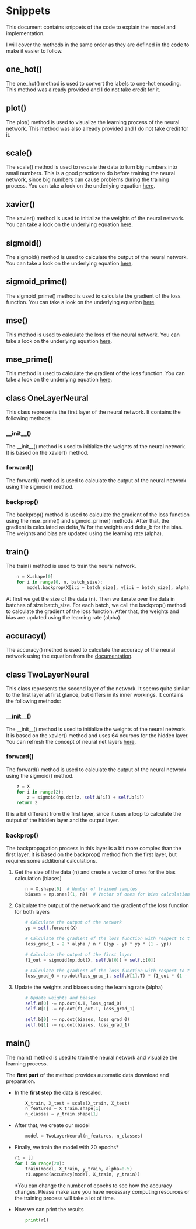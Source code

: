 # Snippets

This document contains snippets of the code to explain the model and implementation.

I will cover the methods in the same order as they are defined in the [code](src/main.py) to make it easier to follow.

## one_hot()

The one_hot() method is used to convert the labels to one-hot encoding. This method was already provided and I do not take credit for it.

## plot()

The plot() method is used to visualize the learning process of the neural network. This method was also already provided and I do not take credit for it.

## scale()

The scale() method is used to rescale the data to turn big numbers into small numbers. This is a good practice to do before training the neural network, since big numbers can cause problems during the training process. You can take a look on the underlying equation [here](docs/model/Equations.md#scale).

## xavier()

The xavier() method is used to initialize the weights of the neural network. You can take a look on the underlying equation [here](docs/model/Equations.md#xavier).

## sigmoid()

The sigmoid() method is used to calculate the output of the neural network. You can take a look on the underlying equation [here](docs/model/Equations.md#sigmoid).

## sigmoid_prime()

The sigmoid_prime() method is used to calculate the gradient of the loss function. You can take a look on the underlying equation [here](docs/model/Equations.md#sigmoid-prime).

## mse()

This method is used to calculate the loss of the neural network. You can take a look on the underlying equation [here](docs/model/Equations.md#mean-squared-error).

## mse_prime()

This method is used to calculate the gradient of the loss function. You can take a look on the underlying equation [here](docs/model/Equations.md#mean-squared-error-prime).

## class OneLayerNeural

This class represents the first layer of the neural network. It contains the following methods:

### \_\_init\_\_()

The \_\_init\_\_() method is used to initialize the weights of the neural network. It is based on the xavier() method.

### forward()

The forward() method is used to calculate the output of the neural network using the sigmoid() method.

### backprop()

The backprop() method is used to calculate the gradient of the loss function using the mse_prime() and sigmoid_prime() methods. After that, the gradient is calculated as delta_W for the weights and delta_b for the bias. The weights and bias are updated using the learning rate (alpha).

## train()

The train() method is used to train the neural network.

```python
    n = X.shape[0]
    for i in range(0, n, batch_size):
        model.backprop(X[i:i + batch_size], y[i:i + batch_size], alpha)
```

At first we get the size of the data (n). Then we iterate over the data in batches of size batch_size. For each batch, we call the backprop() method to calculate the gradient of the loss function. After that, the weights and bias are updated using the learning rate (alpha).

## accuracy()

The accuracy() method is used to calculate the accuracy of the neural network using the equation from the [documentation](docs/model/Equations.md#accuracy).

## class TwoLayerNeural

This class represents the second layer of the network. It seems quite similar to the first layer at first glance, but differs in its inner workings. It contains the following methods:

### \_\_init\_\_()

The \_\_init\_\_() method is used to initialize the weights of the neural network. It is based on the xavier() method and uses 64 neurons for the hidden layer. You can refresh the concept of neural net layers [here](https://www.youtube.com/watch?v=aircAruvnKk&list=PLZHQObOWTQDNU6R1_67000Dx_ZCJB-3pi&index=1&t=215s).

### forward()

The forward() method is used to calculate the output of the neural network using the sigmoid() method.

```python
    z = X
    for i in range(2):
        z = sigmoid(np.dot(z, self.W[i]) + self.b[i])
    return z
```

It is a bit different from the first layer, since it uses a loop to calculate the output of the hidden layer and the output layer.

### backprop()

The backpropagation process in this layer is a bit more complex than the first layer. It is based on the backprop() method from the first layer, but requires some additional calculations.

1. Get the size of the data (n) and create a vector of ones for the bias calculation (biases)

    ```python
        n = X.shape[0]  # Number of trained samples
        biases = np.ones((1, n))  # Vector of ones for bias calculation
    ```

2. Calculate the output of the network and the gradient of the loss function for both layers

    ```python
        # Calculate the output of the network
        yp = self.forward(X)

        # Calculate the gradient of the loss function with respect to the bias of the output layer
        loss_grad_1 = 2 * alpha / n * ((yp - y) * yp * (1 - yp))

        # Calculate the output of the first layer
        f1_out = sigmoid(np.dot(X, self.W[0]) + self.b[0])

        # Calculate the gradient of the loss function with respect to the bias of the first layer
        loss_grad_0 = np.dot(loss_grad_1, self.W[1].T) * f1_out * (1 - f1_out)
    ```

3. Update the weights and biases using the learning rate (alpha)

    ```python
        # Update weights and biases
        self.W[0] -= np.dot(X.T, loss_grad_0)
        self.W[1] -= np.dot(f1_out.T, loss_grad_1)

        self.b[0] -= np.dot(biases, loss_grad_0)
        self.b[1] -= np.dot(biases, loss_grad_1)
    ```

## main()

The main() method is used to train the neural network and visualize the learning process.

The **first part** of the method provides automatic data download and preparation.

-   In the **first step** the data is rescaled.

    ```python
        X_train, X_test = scale(X_train, X_test)
        n_features = X_train.shape[1]
        n_classes = y_train.shape[1]
    ```

-   After that, we create our model

    ```python
        model = TwoLayerNeural(n_features, n_classes)
    ```

-   Finally, we train the model with 20 epochs\*

    ```python
    r1 = []
    for i in range(20):
        train(model, X_train, y_train, alpha=0.5)
        r1.append(accuracy(model, X_train, y_train))
    ```

    \*You can change the number of epochs to see how the accuracy changes. Please make sure you have necessary computing resources or the training process will take a lot of time.

-   Now we can print the results

    ```python
        print(r1)
    ```
